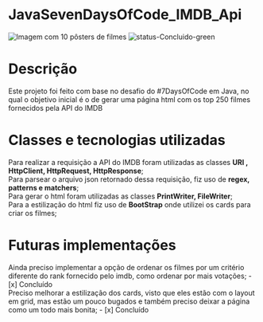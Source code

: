 # JavaSevenDaysOfCode_IMDB_Api
![Imagem com 10 pôsters de filmes](https://user-images.githubusercontent.com/78584142/227519861-38c41970-e591-4f88-8f62-16a6aed69943.png)
![status-Concluido-green](https://user-images.githubusercontent.com/78584142/230166544-ddbb0065-df1b-41ef-87ab-be359c6258a7.svg)

<h1 allign="center"> Descrição </h1>
Este projeto foi feito com base no desafio do #7DaysOfCode em Java, no qual o objetivo inicial é o de gerar uma página html com os top 250 filmes fornecidos pela API do IMDB

<h1 allign="center"> Classes e tecnologias utilizadas </h1>
Para realizar a requisição a API do IMDB foram utilizadas as classes <strong>URI , HttpClient, HttpRequest, HttpResponse</strong>;<br>
Para parsear o arquivo json retornado dessa requisição, fiz uso de <strong> regex, patterns e matchers</strong>;<br>
Para gerar o html foram utilizadas as classes <strong>PrintWriter, FileWriter</strong>;<br>
Para a estilização do html fiz uso de <strong>BootStrap</strong> onde utilizei os cards para criar os filmes;<br>

<h1 allign="center"> Futuras implementações </h1>
Ainda preciso implementar a opção de ordenar os filmes por um critério diferente do rank fornecido pelo imdb, como ordenar por mais votações;
- [x] Concluído
<br>
Preciso melhorar a estilização dos cards, visto que eles estão com o layout em grid, mas estão um pouco bugados e também preciso deixar a página como um todo mais bonita;
- [x] Concluído

